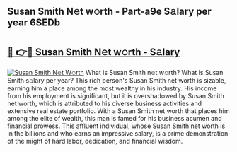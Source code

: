 ## Susan Smith N𝚎t w𝚘rth - Part-a9e S𝚊lary per year 6SEDb

# <h2><a href="http://gc2oq6k.nevu.top/?p=Susan+Smith">🔗 👉🔴 Susan Smith N𝚎t w𝚘rth - S𝚊lary</a></h2>

[![Susan Smith N𝚎t W𝚘rth](https://i.imgur.com/Oavwk0R.jpeg)](http://gc2oq6k.nevu.top/?p=Susan+Smith)
What is Susan Smith n𝚎t w𝚘rth? What is Susan Smith s𝚊lary per year?
This rich person's Susan Smith net worth is sizable, earning him a place among the most wealthy in his industry. His income from his employment is significant, but it is overshadowed by Susan Smith net worth, which is attributed to his diverse business activities and extensive real estate portfolio. With a Susan Smith net worth that places him among the elite of wealth, this man is famed for his business acumen and financial prowess. This affluent individual, whose Susan Smith net worth is in the billions and who earns an impressive salary, is a prime demonstration of the might of hard labor, dedication, and financial wisdom.
